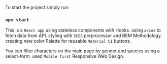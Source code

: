 To start the project simply run:
### `npm start`

This is a `React app` using stateless components with Hooks.
using `axios` to fetch data from API.
styling with `SCSS` preprocessor and BEM Methodology.
creating new color Palette for reusable `Material UI` buttons.

You can filter characters on the main page by gender and species using a select-form. 
used `Mobile first` Responsive Web Design. 
